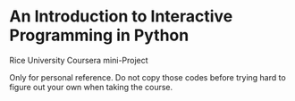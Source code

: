 # An Introduction to Interactive Programming in Python
  Rice University Coursera mini-Project
  
  Only for personal reference. 
  Do not copy those codes before trying hard to figure out your own when taking the course.


